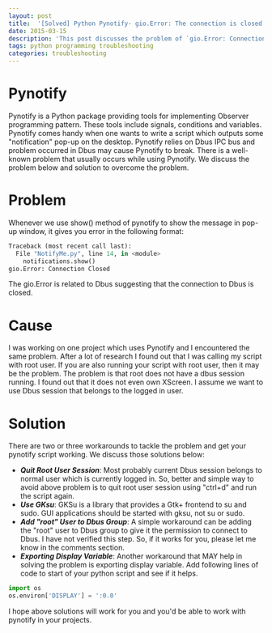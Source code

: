 ```yaml
---
layout: post
title:  '[Solved] Python Pynotify- gio.Error: The connection is closed'
date: 2015-03-15
description: 'This post discusses the problem of `gio.Error: Connection Closed` error in Pynotify, its causes and steps to solve the problem.'
tags: python programming troubleshooting
categories: troubleshooting 
---
```


Pynotify
======
Pynotify is a Python package providing tools for implementing Observer programming pattern. These tools include signals, conditions and variables. Pynotify comes handy when one wants to write a script which outputs some "notification" pop-up on the desktop. Pynotify relies on Dbus IPC bus and problem occurred in Dbus may cause Pynotify to break. There is a well-known problem that usually occurs while using Pynotify. We discuss the problem below and solution to overcome the problem.

Problem
======
Whenever we use show() method of pynotify to show the message in pop-up window, it gives you error in the following format:
```python
Traceback (most recent call last):
  File "NotifyMe.py", line 14, in <module>
    notifications.show()
gio.Error: Connection Closed
```
The gio.Error is related to Dbus suggesting that the connection to Dbus is closed. 

Cause
=====
I was working on one project which uses Pynotify and I encountered the same problem. After a lot of research I found out that I was calling my script with root user. If you are also running your script with root user, then it may be the problem. The problem is that root does not have a dbus session running. I found out that it does not even own XScreen. I assume we want to use Dbus session that belongs to the logged in user.

Solution
======
There are two or three workarounds to tackle the problem and get your pynotify script working. We discuss those solutions below:
  * ***Quit Root User Session***: Most probably current Dbus session belongs to normal user which is currently logged in. So, better and simple way to avoid above problem is to quit root user session using "ctrl+d" and run the script again. 
  * ***Use GKsu***: GKSu is a library that provides a Gtk+ frontend to su and sudo. GUI applications should be started with gksu, not su or sudo.
  * ***Add "root" User to Dbus Group***: A simple workaround can be adding the "root" user to Dbus group to give it the permission to connect to Dbus. I have not verified this step. So, if it works for you, please let me know in the comments section.
  * ***Exporting Display Variable***: Another workaround that MAY help in solving the problem is exporting display variable. Add following lines of code to start of your python script and see if it helps. <br/>
  ```python
  import os
  os.environ['DISPLAY'] = ':0.0'
  ```
  
  I hope above solutions will work for you and you'd be able to work with pynotify in your projects. 